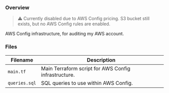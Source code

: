 ### Overview

> ⚠️ Currently disabled due to AWS Config pricing.  S3 bucket still exists, but no AWS Config rules are enabled.

AWS Config infrastructure, for auditing my AWS account.

### Files

| Filename      | Description                                          |
|---------------|------------------------------------------------------|
| `main.tf`     | Main Terraform script for AWS Config infrastructure. |
| `queries.sql` | SQL queries to use within AWS Config.                |
